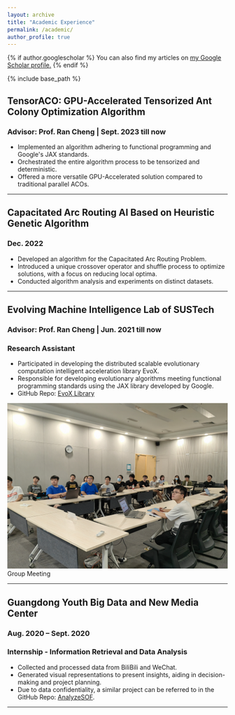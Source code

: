 ```yaml
---
layout: archive
title: "Academic Experience"
permalink: /academic/
author_profile: true
---
```


{% if author.googlescholar %}
  You can also find my articles on <u><a href="{{author.googlescholar}}">my Google Scholar profile</a>.</u>
{% endif %}

{% include base_path %}



## TensorACO: GPU-Accelerated Tensorized Ant Colony Optimization Algorithm
### Advisor: Prof. Ran Cheng | Sept. 2023 till now

- Implemented an algorithm adhering to functional programming and Google's JAX standards.
- Orchestrated the entire algorithm process to be tensorized and deterministic.
- Offered a more versatile GPU-Accelerated solution compared to traditional parallel ACOs.

---

## Capacitated Arc Routing AI Based on Heuristic Genetic Algorithm
### Dec. 2022

- Developed an algorithm for the Capacitated Arc Routing Problem.
- Introduced a unique crossover operator and shuffle process to optimize solutions, with a focus on reducing local optima.
- Conducted algorithm analysis and experiments on distinct datasets.

---

## Evolving Machine Intelligence Lab of SUSTech 
### Advisor: Prof. Ran Cheng | Jun. 2021 till now

### Research Assistant

- Participated in developing the distributed scalable evolutionary computation intelligent acceleration library EvoX.
- Responsible for developing evolutionary algorithms meeting functional programming standards using the JAX library developed by Google.
- GitHub Repo: [EvoX Library](link_to_repo)


![Group Meeting](/images/meeting.jpg "Meeting")
Group Meeting

---

## Guangdong Youth Big Data and New Media Center 
### Aug. 2020 – Sept. 2020

### Internship - Information Retrieval and Data Analysis

- Collected and processed data from BiliBili and WeChat.
- Generated visual representations to present insights, aiding in decision-making and project planning.
- Due to data confidentiality, a similar project can be referred to in the GitHub Repo: [AnalyzeSOF](link_to_repo).


---
